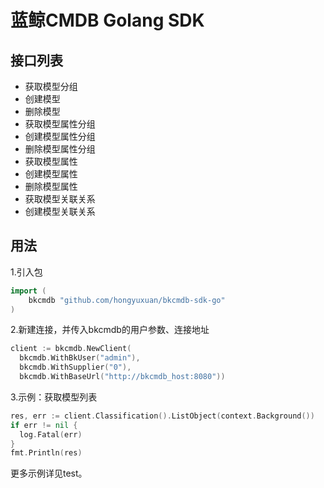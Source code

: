 # 蓝鲸CMDB Golang SDK

## 接口列表
- 获取模型分组
- 创建模型
- 删除模型
- 获取模型属性分组
- 创建模型属性分组
- 删除模型属性分组
- 获取模型属性
- 创建模型属性
- 删除模型属性
- 获取模型关联关系
- 创建模型关联关系

## 用法
1.引入包
```go
import (
	bkcmdb "github.com/hongyuxuan/bkcmdb-sdk-go"
)
```
2.新建连接，并传入bkcmdb的用户参数、连接地址
```go
client := bkcmdb.NewClient(
  bkcmdb.WithBkUser("admin"),
  bkcmdb.WithSupplier("0"),
  bkcmdb.WithBaseUrl("http://bkcmdb_host:8080"))
```
3.示例：获取模型列表
```go
res, err := client.Classification().ListObject(context.Background())
if err != nil {
  log.Fatal(err)
}
fmt.Println(res)
```

更多示例详见test。